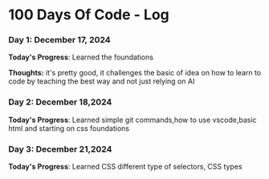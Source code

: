# 100 Days Of Code - Log

### Day 1: December 17, 2024 
**Today's Progress**: Learned the foundations 

**Thoughts:** it's pretty good, it challenges the basic of idea on how to learn to code by teaching the best way and not just relying on AI

### Day 2: December 18,2024
**Today's Progress**: Learned simple git commands,how to use vscode,basic html and starting on css foundations

### Day 3: December 21,2024
**Today's Progress**: Learned CSS different type of selectors, CSS types
